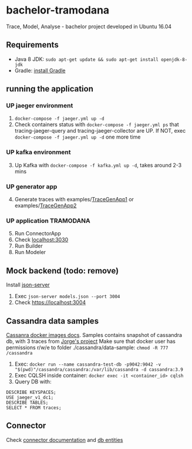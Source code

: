 # bachelor-tramodana

Trace, Model, Analyse - bachelor project developed in Ubuntu 16.04

## Requirements

- Java 8 JDK: `sudo apt-get update && sudo apt-get install openjdk-8-jdk`
- Gradle: [install Gradle](https://gradle.org/install/)

## running the application
### UP jaeger environment
1. `docker-compose -f jaeger.yml up -d`  
2. Check containers status with `docker-compose -f jaeger.yml ps` that tracing-jaeger-query and tracing-jaeger-collector are UP. 
If NOT, exec `docker-compose -f jaeger.yml up -d`  one more time

### UP kafka environment
3. Up Kafka with `docker-compose -f kafka.yml up -d`, takes around 2-3 mins
### UP generator app
4. Generate traces with examples/[TraceGenApp1](https://github.com/NikitaZhevnitskiy/TraceGenApp1) 
or examples/[TraceGenApp2](https://github.com/NikitaZhevnitskiy/TraceGenApp2)
### UP application TRAMODANA
5. Run ConnectorApp
6. Check [localhost:3030](http://localhost:3030)
7. Run Builder
8. Run Modeler


## Mock backend (todo: remove)
Install [json-server](https://github.com/typicode/json-server)
1. Exec `json-server models.json --port 3004`
2. Check [https://localhost:3004](https://localhost:3004)

## Cassandra data samples
[Cassanra docker images docs](https://hub.docker.com/_/cassandra/).
Samples contains snapshot of cassandra db, with 3 traces from [Jorge's project](https://github.com/jeqo/poc-opentrancing-jvm)
Make sure that docker user has permissions r/w/e to folder ./cassandra/data-sample: `chmod -R 777 /cassandra`
1. Exec: `docker run --name cassandra-test-db -p9042:9042 -v "$(pwd)"/cassandra/cassandra:/var/lib/cassandra -d cassandra:3.9` 
2. Exec CQLSH inside container: `docker exec -it <container_id> cqlsh`
3. Query DB with:

```mysql
DESCRIBE KEYSPACES;
USE jaeger_v1_dc1;
DESCRIBE TABLES;
SELECT * FROM traces;
```

## Connector
Check [connector documentation](./cassandra/connector.md) and [db entities](./cassandra/entities.md)

